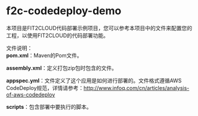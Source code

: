 # f2c-codedeploy-demo
本项目是FIT2CLOUD代码部署示例项目，您可以参考本项目中的文件来配置您的工程，以使用FIT2CLOUD的代码部署功能。

文件说明：  
**pom.xml**：Maven的Pom文件。

**assembly.xml**：定义打包zip包时包含的文件。   

**appspec.yml**：文件定义了这个应用是如何进行部署的。文件格式遵循AWS CodeDeploy规范，详情请参考：http://www.infoq.com/cn/articles/analysis-of-aws-codedeploy  

**scripts**：包含部署中要执行的脚本。
